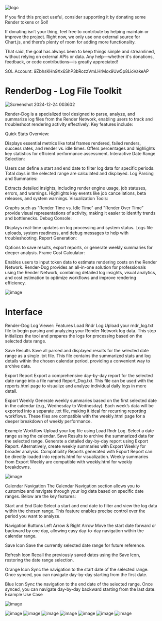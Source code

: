 
![logo](https://github.com/user-attachments/assets/86167d0a-3c5b-4aed-afba-d1049a1553c4)

If you find this project useful, consider supporting it by donating some Render tokens or Sol!

If donating isn’t your thing, feel free to contribute by helping maintain or improve the project. Right now, we only use one external source for Chart.js, and there’s plenty of room for adding more functionality.

That said, the goal has always been to keep things simple and streamlined, without relying on external APIs or data. Any help—whether it's donations, feedback, or code contributions—is greatly appreciated!

SOL Account: 9ZbhsKHn9Xx6ShP3bRozzVmLHrMox9Uw5p8LioVakeAP


# RenderDog - Log File Toolkit

![Screenshot 2024-12-24 003602](https://github.com/user-attachments/assets/0b5f0a9c-cd49-4369-8a19-633548fd1d1a)

Render-Dog is a specialized tool designed to parse, analyze, and summarize log files from the Render Network, enabling users to track and troubleshoot rendering activity effectively. Key features include:

Quick Stats Overview:

Displays essential metrics like total frames rendered, failed renders, success rates, and render vs. idle times.
Offers percentages and highlights key statistics for efficient performance assessment.
Interactive Date Range Selection:

Users can define a start and end date to filter log data for specific periods.
Total days in the selected range are calculated and displayed.
Log Parsing and Summaries:

Extracts detailed insights, including render engine usage, job statuses, errors, and warnings.
Highlights key events like job cancellations, beta releases, and system warnings.
Visualization Tools:

Graphs such as "Render Time vs. Idle Time" and "Render Over Time" provide visual representations of activity, making it easier to identify trends and bottlenecks.
Debug Console:

Displays real-time updates on log processing and system status.
Logs file uploads, system readiness, and debug messages to help with troubleshooting.
Report Generation:

Options to save results, export reports, or generate weekly summaries for deeper analysis.
Frame Cost Calculator:

Enables users to input token data to estimate rendering costs on the Render Network.
Render-Dog provides an all-in-one solution for professionals using the Render Network, combining detailed log insights, visual analytics, and cost estimation to optimize workflows and improve rendering efficiency.

 
![image](https://github.com/user-attachments/assets/34f666fc-cac6-4047-991d-d3fec4cd46f0)

# Interface
Render-Dog Log Viewer: Features
Load Rndr Log
Upload your rndr_log.txt file to begin parsing and analyzing your Render Network log data. This step initializes the tool and prepares the logs for processing based on the selected date range.

Save Results
Save all parsed and displayed results for the selected date range as a single .txt file. This file contains the summarized stats and log details within the chosen calendar period, providing a convenient way to archive data.

Export Report
Export a comprehensive day-by-day report for the selected date range into a file named Report_Dog.txt. This file can be used with the reports.html page to visualize and analyze individual daily logs in more detail.

Export Weekly
Generate weekly summaries based on the first selected date in the calendar (e.g., Wednesday to Wednesday). Each week’s data will be exported into a separate .txt file, making it ideal for recurring reporting workflows. These files are compatible with the weekly.html page for a deeper breakdown of weekly performance.

Example Workflow
Upload your log file using Load Rndr Log.
Select a date range using the calendar.
Save Results to archive the summarized data for the selected range.
Generate a detailed day-by-day report using Export Report.
Alternatively, create weekly summaries with Export Weekly for broader analysis.
Compatibility
Reports generated with Export Report can be directly loaded into reports.html for visualization.
Weekly summaries from Export Weekly are compatible with weekly.html for weekly breakdowns.

![image](https://github.com/user-attachments/assets/24a7921a-39f4-412f-9394-de1e668aa562)

Calendar Navigation
The Calendar Navigation section allows you to customize and navigate through your log data based on specific date ranges. Below are the key features:

Start and End Date
Select a start and end date to filter and view the log data within the chosen range.
This feature enables precise control over the period you want to analyze.

Navigation Buttons
Left Arrow & Right Arrow
Move the start date forward or backward by one day, allowing easy day-to-day navigation within the calendar range.

Save Icon
Save the currently selected date range for future reference.

Refresh Icon
Recall the previously saved dates using the Save Icon, restoring the date range selection.

Orange Icon
Sync the navigation to the start date of the selected range.
Once synced, you can navigate day-by-day starting from the first date.

Blue Icon
Sync the navigation to the end date of the selected range.
Once synced, you can navigate day-by-day backward starting from the last date.
Example Use Case

![image](https://github.com/user-attachments/assets/3f52c259-5f1a-41aa-9c46-c306872ce322)

 ![image](https://github.com/user-attachments/assets/88b15fba-047a-413e-9889-5a066412b59b)
 ![image](https://github.com/user-attachments/assets/9e4603d5-fa23-4555-bec2-f5ae58ed4b44)
![image](https://github.com/user-attachments/assets/acfe5d0d-97a9-4b4d-bfdb-29faf6de4e57)
![image](https://github.com/user-attachments/assets/ef122cf1-874f-442b-a081-29d6c6f80e6f)
![image](https://github.com/user-attachments/assets/cb8f41c0-ae04-411b-b9a5-5ede91c2eca9)
![image](https://github.com/user-attachments/assets/c0c573e9-1b23-48ca-9438-a2f92073ebdd)
![image](https://github.com/user-attachments/assets/fa7acd36-d5a0-43c3-a429-70a1ff9a0164)




